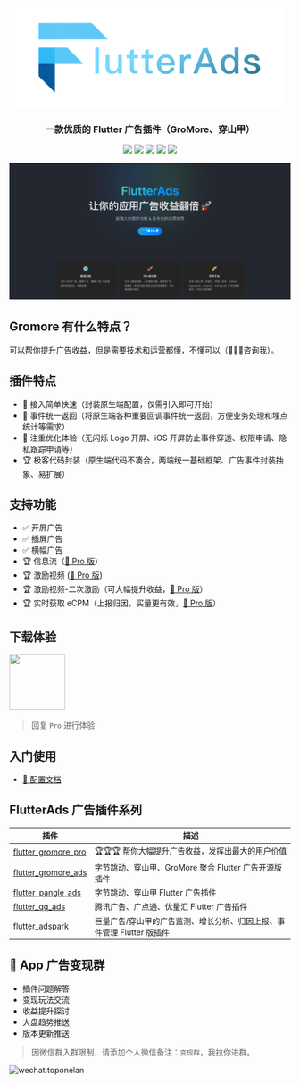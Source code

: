 <p align="center">
<a href="https://github.com/FlutterAds"><img src="https://raw.githubusercontent.com/FlutterAds/site/master/logo/flutterads_logo.png" alt="logo"/></a>
</p>
<h3 align="center">一款优质的 Flutter 广告插件（GroMore、穿山甲）</h3>

<p align="center">
<a href="https://pub.dev/packages/flutter_gromore_ads"><img src=https://img.shields.io/badge/version-v2.1.0-success></a>
<a href="https://github.com/FlutterAds/flutter_gromore_ads"><img src=https://img.shields.io/badge/platform-iOS%20%7C%20Android-brightgreen></a>
<a href="https://github.com/FlutterAds/flutter_gromore_ads/actions/workflows/flutter.yml"><img src="https://github.com/FlutterAds/flutter_gromore_ads/actions/workflows/flutter.yml/badge.svg?branch=develop"></a>
<a href="https://github.com/FlutterAds/flutter_gromore_ads"><img src=https://img.shields.io/github/stars/FlutterAds/flutter_gromore_ads?color=brightgreen></a>
<a href="https://github.com/FlutterAds/flutter_gromore_ads/blob/develop/LICENSE"><img src=https://img.shields.io/badge/license-MIT-brightgreen></a>
</p>
<p align="center">
<a href="https://flutterads.top/"><img src="https://raw.githubusercontent.com/FlutterAds/.github/main/gromore_pro_site.png" alt="gromore"/></a>
</p>

## Gromore 有什么特点？

可以帮你提升广告收益，但是需要技术和运营都懂，不懂可以（[🧑🏻‍💻咨询我](https://flutterads.top/)）。

## 插件特点
- 🔨 接入简单快速（封装原生端配置，仅需引入即可开始）
- 📡 事件统一返回（将原生端各种重要回调事件统一返回，方便业务处理和埋点统计等需求）
- 🎁 注重优化体验（无闪烁 Logo 开屏、iOS 开屏防止事件穿透、权限申请、隐私跟踪申请等）
- 🏆 极客代码封装（原生端代码不凑合，两端统一基础框架、广告事件封装抽象、易扩展）

## 支持功能

- ✅ 开屏广告
- ✅ 插屏广告
- ✅ 横幅广告
- 🏆 信息流（[🚀 Pro 版](https://flutterads.top/)）
- 🏆 激励视频 ([🚀 Pro 版](https://flutterads.top/))
- 🏆 激励视频-二次激励（可大幅提升收益，[🚀 Pro 版](https://flutterads.top/)）
- 🏆 实时获取 eCPM（上报归因，买量更有效，[🚀 Pro 版](https://flutterads.top/)）

## 下载体验
<a href="https://www.pgyer.com/app/qrcode/fads"><img src="https://raw.githubusercontent.com/yy1300326388/yy1300326388/main/images/gzh/gzh_qrcode.jpeg" width='100' height='100'></a>
> 回复 `Pro` 进行体验

## 入门使用
 - [📃 配置文档](https://flutterads.top/)


## FlutterAds 广告插件系列
|插件|描述|
|-|-|
|[flutter_gromore_pro](https://flutterads.top/)|🏆🏆🏆 帮你大幅提升广告收益，发挥出最大的用户价值|
|[flutter_gromore_ads](https://github.com/FlutterAds/flutter_gromore_ads)|字节跳动、穿山甲、GroMore 聚合 Flutter 广告开源版插件|
|[flutter_pangle_ads](https://github.com/FlutterAds/flutter_pangle_ads)|字节跳动、穿山甲 Flutter 广告插件|
|[flutter_qq_ads](https://github.com/FlutterAds/flutter_qq_ads)|腾讯广告、广点通、优量汇 Flutter 广告插件|
|[flutter_adspark](https://github.com/FlutterAds/flutter_adspark)|巨量广告/穿山甲的广告监测、增长分析、归因上报、事件管理 Flutter 版插件|

## 💬 App 广告变现群

- 插件问题解答
- 变现玩法交流
- 收益提升探讨
- 大盘趋势推送
- 版本更新推送

> 因微信群入群限制，请添加个人微信备注：`变现群`，我拉你进群。

<img src="https://flutterads.top/wechat.webp" alt="wechat:toponelan" width="160"/>
